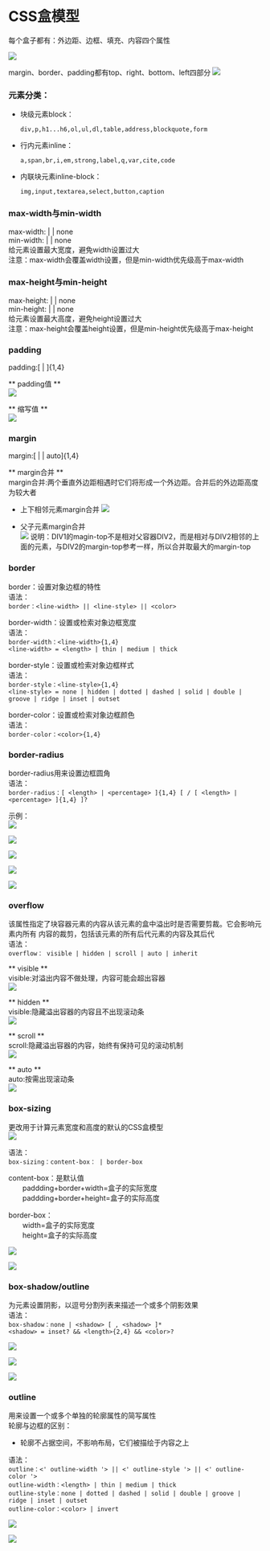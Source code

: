 # CSS盒模型  
每个盒子都有：外边距、边框、填充、内容四个属性  

 ![](/css/images/box1.png)

margin、border、padding都有top、right、bottom、left四部分
 ![](/css/images/box2.png)

 ### 元素分类：
 - 块级元素block：
    ```
    div,p,h1...h6,ol,ul,dl,table,address,blockquote,form
    ```
 - 行内元素inline：
    ```
    a,span,br,i,em,strong,label,q,var,cite,code
    ```
 - 内联块元素inline-block：
    ```
    img,input,textarea,select,button,caption
    ```

### max-width与min-width  
max-width:<length> | <percentage> | none  
min-width:<length> | <percentage> | none  
给元素设置最大宽度，避免width设置过大  
注意：max-width会覆盖width设置，但是min-width优先级高于max-width  


### max-height与min-height  
max-height:<length> | <percentage> | none  
min-height:<length> | <percentage> | none  
给元素设置最大高度，避免height设置过大  
注意：max-height会覆盖height设置，但是min-height优先级高于max-height  


### padding  
padding:[<lenght> | <percentage>]{1,4}  

** padding值 **  
 ![](/css/images/padding.png)

** 缩写值 **  
 ![](/css/images/padding2.png)

 ### margin  
 margin:[<lenght> | <percentage> | auto]{1,4}  

 ** margin合并 **  
 margin合并:两个垂直外边距相遇时它们将形成一个外边距。合并后的外边距高度为较大者  
 - 上下相邻元素margin合并
     ![](/css/images/margin.png)

 - 父子元素margin合并  
     ![](/css/images/margin2.png)
     说明：DIV1的magin-top不是相对父容器DIV2，而是相对与DIV2相邻的上面的元素，与DIV2的margin-top参考一样，所以合并取最大的margin-top

### border  
border：设置对象边框的特性  
语法：  
`border：<line-width> || <line-style> || <color>`

border-width：设置或检索对象边框宽度  
语法：  
`border-width：<line-width>{1,4}`  
`<line-width> = <length> | thin | medium | thick`

border-style：设置或检索对象边框样式  
语法：  
`border-style：<line-style>{1,4}`  
`<line-style> = none | hidden | dotted | dashed | solid | double | groove | ridge | inset | outset`

border-color：设置或检索对象边框颜色  
语法：  
`border-color：<color>{1,4}`

### border-radius  
border-radius用来设置边框圆角  
语法：  
`border-radius：[ <length> | <percentage> ]{1,4} [ / [ <length> | <percentage> ]{1,4} ]?`

示例：  
![](/css/images/border-radius.png)

![](/css/images/border-radius2.png)

![](/css/images/border-radius3.png)

![](/css/images/border-radius4.png)

![](/css/images/border-radius5.png)


### overflow  
该属性指定了块容器元素的内容从该元素的盒中溢出时是否需要剪裁。它会影响元素内所有
内容的裁剪，包括该元素的所有后代元素的内容及其后代  
语法：  
`overflow： visible | hidden | scroll | auto | inherit`  

** visible **   
visible:对溢出内容不做处理，内容可能会超出容器  
![](/css/images/overflow.png)

** hidden **   
visible:隐藏溢出容器的内容且不出现滚动条  
![](/css/images/overflow2.png)

** scroll **   
scroll:隐藏溢出容器的内容，始终有保持可见的滚动机制  
![](/css/images/overflow3.png)

** auto **   
auto:按需出现滚动条  
![](/css/images/overflow4.png)

### box-sizing  
更改用于计算元素宽度和高度的默认的CSS盒模型  
![](/css/images/box-sizing.png)

语法：  
`box-sizing：content-box： | border-box`  

content-box：是默认值  
&emsp;&emsp;paddding+border+width=盒子的实际宽度  
&emsp;&emsp;paddding+border+height=盒子的实际高度  

border-box：  
&emsp;&emsp;width=盒子的实际宽度  
&emsp;&emsp;height=盒子的实际高度  

![](/css/images/box-sizing2.png)  

![](/css/images/box-sizing3.png)  


### box-shadow/outline  
为元素设置阴影，以逗号分割列表来描述一个或多个阴影效果  
语法：  
`box-shadow：none | <shadow> [ , <shadow> ]*`  
`<shadow> = inset? && <length>{2,4} && <color>?`

![](/css/images/box-shadow.png)  

![](/css/images/box-shadow2.png)  

![](/css/images/box-shadow3.png)  

### outline  
用来设置一个或多个单独的轮廓属性的简写属性   
轮廓与边框的区别：
- 轮廓不占据空间，不影响布局，它们被描绘于内容之上  

语法：  
`outline：<' outline-width '> || <' outline-style '> || <' outline-color '>`  
`outline-width：<length> | thin | medium | thick`  
`outline-style：none | dotted | dashed | solid | double | groove | ridge | inset | outset`  
`outline-color：<color> | invert`  

![](/css/images/outline.png)  

![](/css/images/outline2.png)  
